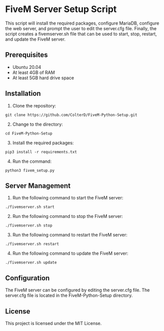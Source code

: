 # FiveM Server Setup Script

This script will install the required packages, configure MariaDB, configure the web server, and prompt the user to edit the server.cfg file. Finally, the script creates a fivemserver.sh file that can be used to start, stop, restart, and update the FiveM server.

## Prerequisites

* Ubuntu 20.04
* At least 4GB of RAM
* At least 5GB hard drive space

## Installation

1. Clone the repository:

```
git clone https://github.com/ColterD/FiveM-Python-Setup.git
```

2. Change to the directory:

```
cd FiveM-Python-Setup
```

3. Install the required packages:

```
pip3 install -r requirements.txt
```

4. Run the command:

```
python3 fivem_setup.py
```

## Server Management

1. Run the following command to start the FiveM server:

```
./fivemserver.sh start
```

2. Run the following command to stop the FiveM server:

```
./fivemserver.sh stop
```

3. Run the following command to restart the FiveM server:

```
./fivemserver.sh restart
```

4. Run the following command to update the FiveM server:

```
./fivemserver.sh update
```

## Configuration

The FiveM server can be configured by editing the server.cfg file. The server.cfg file is located in the FiveM-Python-Setup directory.

## License

This project is licensed under the MIT License.
